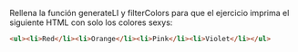 Rellena la función generateLI y filterColors para que el ejercicio imprima el siguiente HTML con solo los colores sexys:
```html
<ul><li>Red</li><li>Orange</li><li>Pink</li><li>Violet</li></ul>
```